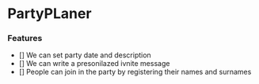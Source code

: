 # PartyPLaner

### Features

- [] We can set party date and description
- [] We can write a presonilazed ivnite message
- [] People can join in the party by registering their names and surnames
